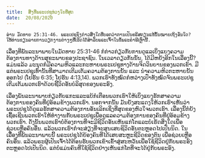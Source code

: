 ```yaml
---
title:  ສິ່ງທີ່ພຣະເຢຊູຫ່ວງໃຍທີ່ສຸດ
date:  20/08/2020
---
```


`ອ່ານ ມັດທາຍ 25:31-46. ພຣະເຢຊູຊົງກ່າວສິ່ງໃດທີ່ບອກວ່າການເປັນຄຣິສຕຽນແທ້ນັ້ນໝາຍເຖິງອັນໃດ? ໃຫ້ທ່ານຂຽນລາຍການວຽກງານຕ່າງໆທີ່ເຮັດໄດ້ສຳລັບພຣະເຈົ້າໃນຂໍ້ພຣະຄຳພີເຫຼົ່ານີ້.`

ເລື່ອງທີ່ພັນລະນາພາບໃນມັດທາຍ 25:31-46 ກໍກ່າວກ່ຽວກັບການດູແລເບິ່ງແຍງຄວາມຕ້ອງການທາງດ້ານສຸຂະພາບຂອງປະຊາຊົນ. ໃນເວລາດຽວກັນນັ້ນ, ໄດ້ມີຫຍັງອີກໃນເລື່ອງນີ້? ແມ່ນແລ້ວ ມະນຸດກໍມີຄວາມຫິວແລະກະຫາຍພຣະເຢຊູທາງດ້ານຈິດວິນຍານຂອງພວກເຂົາ. ມີແຕ່ພຣະເຢຊູເທົ່ານັ້ນທີ່ສາມາດເຕີມເຕັມຄວາມຕ້ອງການນັ້ນ ແລະ ນຳຄວາມຫິວກະຫາຍນັ້ນອອກໄປ (ໂຢຮັນ 6:35; ໂຢຮັນ 4:13,14). ພວກເຮົາທັງໝົດກໍຫວ່າງເປົ່າທັງໝົດຈົນພຣະເຢຊູເຕີມເຕັມພວກເຮົາດ້ວຍຊີິວິດອັນບໍລິສຸດຂອງພຣະອົງ.

ເລື່ອງພັນລະນາພາບກ່ຽວກັບແກະແລະແບ້ກໍເຕືອນພວກເຮົາໃຫ້ເບິ່ງແຍງຮັກສາຄວາມຕ້ອງການຂອງຄົນທີ່ຢູ່ອ້ອມຂ້າງພວກເຮົາ. ນອກຈາກນັ້ນ ມັນຍັງສະແດງໃຫ້ວກເຮົາເຫັນວ່າພຣະເຢຊູໄດ້ດູແລຮັກສາຄວາມຕ້ອງການອັນເລິກເຊິ່ງທີ່ສຸດຂອງຫົວໃຈພວກເຮົາ. ເລື່ອງນີ້ກໍຍັງເຊື້ອເຊີນພວກເຮົາໃຫ້ທຳງານກັບພຣະເຢຊູເພື່ອດູແລຄວາມຕ້ອງການຂອງຄົນທີ່ຢູ່ອ້ອມຂ້າງພວກເຮົາ. ດັ່ງນັ້ນພວກເຮົາບໍ່ຕ້ອງການທີ່ຈະມີຊີວິດອັນເຫັນແກ່ໂຕແລະບໍ່ເຮັດສິ່ງໃດເພື່ອຊ່ວຍເຫຼືອຄົນອື່ນ. ແລ້ວພວກເຮົາກໍຈະສ່ຽງທີ່ຈະສູນເສຍຊິວິດອັນຕະຫຼອດໄປເປັນນິດ. ໃນເລືື່ອງທີ່ພັນລະນາພາບນີ້ ພຣະເຢຊູໄດ້ຍ້ອງຄົນທີ່ໄດ້ເສຍສະຫຼະຊີວິດຂອງຕົນ ເພື່ອຊ່ວຍເຫຼືອຄົນອື່ນ. ແລ້ວພຣະຜູ້ເປັນເຈົ້າໄດ້ຕ້ອນຮັບພວກເຂົາເຂົ້າສູ່ສະຫວັນເພື່ອໃຊ້ຊີວິດຢູ່ກັບພຣະອົງຕະຫຼອດໄປເປັນນິດ. ແຕ່ບໍ່ແມ່ນຄົນທີ່ໃຊ້ຊີວິດຢ່າງເຫັນແກ່ໂຕທີ່ຈະໄດ້ຢູ່ກັບພຣະອົງ.